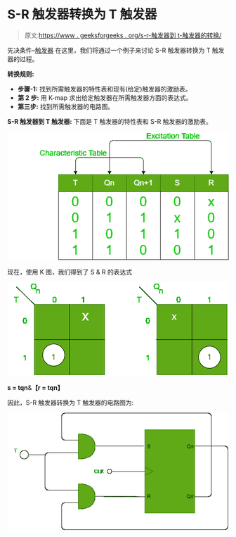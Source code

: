 # S-R 触发器转换为 T 触发器

> 原文:[https://www . geeksforgeeks . org/s-r-触发器到 t-触发器的转换/](https://www.geeksforgeeks.org/conversion-of-s-r-flip-flop-into-t-flip-flop/)

先决条件–[触发器](https://www.geeksforgeeks.org/flip-flop-types-and-their-conversion/)
在这里，我们将通过一个例子来讨论 S-R 触发器转换为 T 触发器的过程。

**转换规则:**

*   **步骤-1:**
    找到所需触发器的特性表和现有(给定)触发器的激励表。
*   **第 2 步:**
    用 K-map 求出给定触发器在所需触发器方面的表达式。
*   **第三步:**
    找到所需触发器的电路图。

**S-R 触发器到 T 触发器:**
下面是 T 触发器的特性表和 S-R 触发器的激励表。

![](img/49d6c2c8de1873cbb4ba71569a125f51.png)

现在，使用 K 图，我们得到了 S & R 的表达式

![](img/408cb545b28077fdeb84269dbe2b59db.png)

**s = tqn**&**【r = tqn】**

因此，S-R 触发器转换为 T 触发器的电路图为:

![](img/52f60b4910e4edd4d3bf354f91eaf412.png)